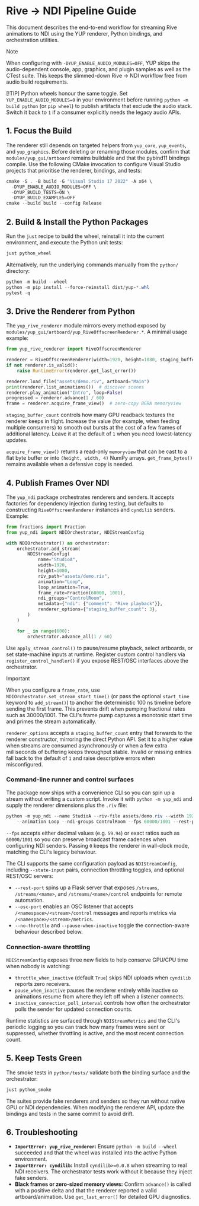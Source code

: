 # Rive → NDI Pipeline Guide

This document describes the end-to-end workflow for streaming Rive animations to NDI using the YUP
renderer, Python bindings, and orchestration utilities.

> [!NOTE]
> When configuring with `-DYUP_ENABLE_AUDIO_MODULES=OFF`, YUP skips the audio-dependent console, app,
> graphics, and plugin samples as well as the CTest suite. This keeps the slimmed-down Rive → NDI
> workflow free from audio build requirements.
>
> [!TIP]
> Python wheels honour the same toggle. Set `YUP_ENABLE_AUDIO_MODULES=0` in your environment before
> running `python -m build python` (or `pip wheel`) to publish artifacts that exclude the audio stack.
> Switch it back to `1` if a consumer explicitly needs the legacy audio APIs.

## 1. Focus the Build
The renderer still depends on targeted helpers from `yup_core`, `yup_events`, and `yup_graphics`.
Before deleting or renaming those modules, confirm that `modules/yup_gui/artboard` remains buildable
and that the pybind11 bindings compile. Use the following CMake invocation to configure Visual Studio
projects that prioritise the renderer, bindings, and tests:

```powershell
cmake -S . -B build -G "Visual Studio 17 2022" -A x64 \
  -DYUP_ENABLE_AUDIO_MODULES=OFF \
  -DYUP_BUILD_TESTS=ON \
  -DYUP_BUILD_EXAMPLES=OFF
cmake --build build --config Release
```

## 2. Build & Install the Python Packages
Run the `just` recipe to build the wheel, reinstall it into the current environment, and execute the
Python unit tests:

```powershell
just python_wheel
```

Alternatively, run the underlying commands manually from the `python/` directory:

```powershell
python -m build --wheel
python -m pip install --force-reinstall dist/yup-*.whl
pytest -q
```

## 3. Drive the Renderer from Python
The `yup_rive_renderer` module mirrors every method exposed by
`modules/yup_gui/artboard/yup_RiveOffscreenRenderer.*`. A minimal usage example:

```python
from yup_rive_renderer import RiveOffscreenRenderer

renderer = RiveOffscreenRenderer(width=1920, height=1080, staging_buffer_count=3)
if not renderer.is_valid():
    raise RuntimeError(renderer.get_last_error())

renderer.load_file("assets/demo.riv", artboard="Main")
print(renderer.list_animations())  # discover scenes
renderer.play_animation("Intro", loop=False)
progressed = renderer.advance(1 / 60)
frame = renderer.acquire_frame_view()  # zero-copy BGRA memoryview
```

`staging_buffer_count` controls how many GPU readback textures the renderer keeps in flight. Increase
the value (for example, when feeding multiple consumers) to smooth out bursts at the cost of a few
frames of additional latency. Leave it at the default of `1` when you need lowest-latency updates.

`acquire_frame_view()` returns a read-only `memoryview` that can be cast to a flat byte buffer or into
`(height, width, 4)` NumPy arrays. `get_frame_bytes()` remains available when a defensive copy is
needed.

## 4. Publish Frames Over NDI
The `yup_ndi` package orchestrates renderers and senders. It accepts factories for dependency
injection during testing, but defaults to constructing `RiveOffscreenRenderer` instances and
`cyndilib` senders. Example:

```python
from fractions import Fraction
from yup_ndi import NDIOrchestrator, NDIStreamConfig

with NDIOrchestrator() as orchestrator:
    orchestrator.add_stream(
        NDIStreamConfig(
            name="StudioA",
            width=1920,
            height=1080,
            riv_path="assets/demo.riv",
            animation="Loop",
            loop_animation=True,
            frame_rate=Fraction(60000, 1001),
            ndi_groups="ControlRoom",
            metadata={"ndi": {"comment": "Rive playback"}},
            renderer_options={"staging_buffer_count": 3},
        )
    )

    for _ in range(600):
        orchestrator.advance_all(1 / 60)
```

Use `apply_stream_control()` to pause/resume playback, select artboards, or set state-machine inputs
at runtime. Register custom control handlers via `register_control_handler()` if you expose REST/OSC
interfaces above the orchestrator.

> [!IMPORTANT]
> When you configure a `frame_rate`, use `NDIOrchestrator.set_stream_start_time()` (or pass the
> optional `start_time` keyword to `add_stream()`) to anchor the deterministic 100 ns timeline before
> sending the first frame. This prevents drift when pumping fractional rates such as 30000/1001. The
> CLI's frame pump captures a monotonic start time and primes the stream automatically.

`renderer_options` accepts a `staging_buffer_count` entry that forwards to the renderer constructor,
mirroring the direct Python API. Set it to a higher value when streams are consumed asynchronously or
when a few extra milliseconds of buffering keeps throughput stable. Invalid or missing entries fall
back to the default of `1` and raise descriptive errors when misconfigured.

### Command-line runner and control surfaces
The package now ships with a convenience CLI so you can spin up a stream without writing a custom
script. Invoke it with `python -m yup_ndi` and supply the renderer dimensions plus the `.riv` file:

```powershell
python -m yup_ndi --name StudioA --riv-file assets/demo.riv --width 1920 --height 1080 \
    --animation Loop --ndi-groups ControlRoom --fps 60000/1001 --rest-port 5000 --osc-port 5001
```

`--fps` accepts either decimal values (e.g. `59.94`) or exact ratios such as `60000/1001` so you
can preserve broadcast frame cadences when configuring NDI senders. Passing `0` keeps the renderer
in wall-clock mode, matching the CLI's legacy behaviour.

The CLI supports the same configuration payload as `NDIStreamConfig`, including `--state-input`
pairs, connection throttling toggles, and optional REST/OSC servers:

- `--rest-port` spins up a Flask server that exposes `/streams`, `/streams/<name>`,
  and `/streams/<name>/control` endpoints for remote automation.
- `--osc-port` enables an OSC listener that accepts `/<namespace>/<stream>/control` messages and
  reports metrics via `/<namespace>/<stream>/metrics`.
- `--no-throttle` and `--pause-when-inactive` toggle the connection-aware behaviour described
  below.

### Connection-aware throttling
`NDIStreamConfig` exposes three new fields to help conserve GPU/CPU time when nobody is watching:

- `throttle_when_inactive` (default `True`) skips NDI uploads when `cyndilib` reports zero receivers.
- `pause_when_inactive` pauses the renderer entirely while inactive so animations resume from where
  they left off when a listener connects.
- `inactive_connection_poll_interval` controls how often the orchestrator polls the sender for
  updated connection counts.

Runtime statistics are surfaced through `NDIStreamMetrics` and the CLI's periodic logging so you can
track how many frames were sent or suppressed, whether throttling is active, and the most recent
connection count.

## 5. Keep Tests Green
The smoke tests in `python/tests/` validate both the binding surface and the orchestrator:

```powershell
just python_smoke
```

The suites provide fake renderers and senders so they run without native GPU or NDI dependencies.
When modifying the renderer API, update the bindings and tests in the same commit to avoid drift.

## 6. Troubleshooting
- **`ImportError: yup_rive_renderer`:** Ensure `python -m build --wheel` succeeded and that the wheel
  was installed into the active Python environment.
- **`ImportError: cyndilib`:** Install `cyndilib>=0.0.8` when streaming to real NDI receivers. The
  orchestrator tests work without it because they inject fake senders.
- **Black frames or zero-sized memory views:** Confirm `advance()` is called with a positive delta and
  that the renderer reported a valid artboard/animation. Use `get_last_error()` for detailed GPU
  diagnostics.
